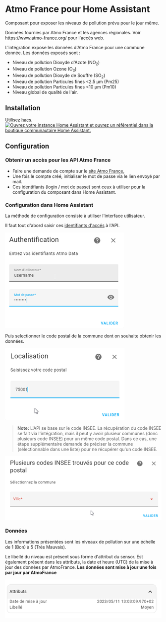 # Atmo France pour Home Assistant

Composant pour exposer les niveaux de pollution prévu pour le jour même.

Données fournies par Atmo France et les agences régionales.
Voir https://www.atmo-france.org/ pour l'accès web.

L'intégration expose les données d'Atmo France pour une commune donnée.
Les données exposés sont :
- Niveau de pollution Dioxyde d'Azote (NO<sub>2</sub>)
- Niveau de pollution Ozone (O<sub>3</sub>)
- Niveau de pollution Dioxyde de Souffre (SO<sub>2</sub>)
- Niveau de pollution Particules fines <2.5 µm (Pm25)
- Niveau de pollution Particules fines <10 µm (Pm10)
- Niveau global de qualité de l'air.

## Installation

Utilisez [hacs](https://hacs.xyz/).
[![Ouvrez votre instance Home Assistant et ouvrez un référentiel dans la boutique communautaire Home Assistant.](https://my.home-assistant.io/badges/hacs_repository.svg)](https://my.home-assistant.io/redirect/hacs_repository/?owner=sebcaps&repository=atmofrance&category=integration)

## Configuration

### Obtenir un accès pour les API Atmo France

- Faire une demande de compte sur le [site Atmo France](https://admindata.atmo-france.org/inscription-api),
- Une fois le compte créé, initialiser le mot de passe via le lien envoyé par mail.
- Ces identifiants (login / mot de passe) sont ceux à utiliser pour la configuration du composant dans Home Assistant.

### Configuration dans Home Assistant

La méthode de configuration consiste à utiliser l'interface utilisateur.

Il faut tout d'abord saisir ces [identifiants d'accés](#obtenir-un-accès-pour-les-api-atmo-france) à l'API.

![image info](/img/authent.png)

Puis selectionner le code postal de la commune dont on souhaite obtenir les données.

![image info](/img/location.png)
>**Note:**
>L'API se base sur le code INSEE. La récupération du code INSEE se fait via l'intégration, mais il peut y avoir plusieur communes (donc plusieurs code INSEE) pour un même code postal. Dans ce cas, une étape supplémentaire demande de préciser la commune (sélectionnable dans une liste) pour ne récupérer qu'un code INSEE.

![image info](/img/multiloc.png)

### Données

Les informations présentées sont les niveaux de pollution sur une échelle de 1 (Bon) à 5 (Trés Mauvais).

Le libellé du niveau est présent sous forme d'attribut du sensor. Est également présent dans les attributs, la date et heure (UTC) de la mise à jour des données par AtmoFrance. **Les données sont mise à jour une fois par jour par AtmoFrance**

![image info](/img/attributs.png)
